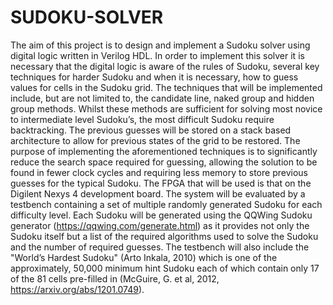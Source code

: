 # SUDOKU-SOLVER
The aim of this project is to design and implement a Sudoku solver using digital logic written in Verilog
HDL. In order to implement this solver it is necessary that the digital logic is aware of the rules of
Sudoku, several key techniques for harder Sudoku and when it is necessary, how to guess values for
cells in the Sudoku grid. The techniques that will be implemented include, but are not limited to,
the candidate line, naked group and hidden group methods. Whilst these methods are sufficient for
solving most novice to intermediate level Sudoku’s, the most difficult Sudoku require backtracking.
The previous guesses will be stored on a stack based architecture to allow for previous states of the
grid to be restored. The purpose of implementing the aforementioned techniques is to significantly
reduce the search space required for guessing, allowing the solution to be found in fewer clock cycles
and requiring less memory to store previous guesses for the typical Sudoku. The FPGA that will be
used is that on the Digilent Nexys 4 development board.
The system will be evaluated by a testbench containing a set of multiple randomly generated Sudoku for each difficulty level. Each Sudoku will be generated using the QQWing Sudoku generator
(https://qqwing.com/generate.html) as it provides not only the Sudoku itself but a list of the required
algorithms used to solve the Sudoku and the number of required guesses. The testbench will also
include the "World’s Hardest Sudoku" (Arto Inkala, 2010) which is one of the approximately, 50,000
minimum hint Sudoku each of which contain only 17 of the 81 cells pre-filled in (McGuire, G. et al,
2012, https://arxiv.org/abs/1201.0749).
